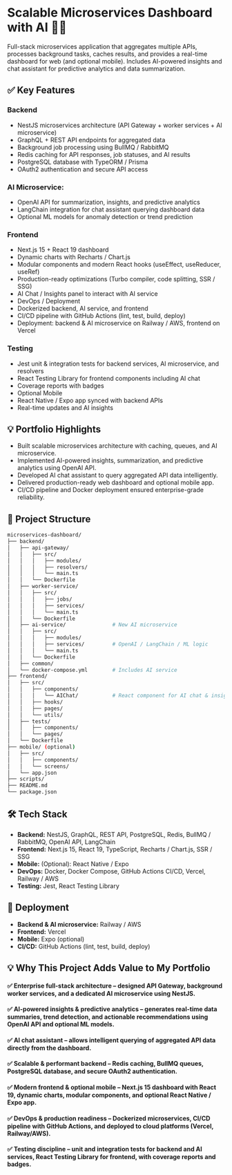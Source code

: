 # Scalable Microservices Dashboard with AI 🚀🤖

Full-stack microservices application that aggregates multiple APIs, processes background tasks, caches results, and provides a real-time dashboard for web (and optional mobile). Includes AI-powered insights and chat assistant for predictive analytics and data summarization.

## ✅ Key Features
### Backend

* NestJS microservices architecture (API Gateway + worker services + AI microservice)
* GraphQL + REST API endpoints for aggregated data
* Background job processing using BullMQ / RabbitMQ
* Redis caching for API responses, job statuses, and AI results
* PostgreSQL database with TypeORM / Prisma
* OAuth2 authentication and secure API access

### AI Microservice:

* OpenAI API for summarization, insights, and predictive analytics
* LangChain integration for chat assistant querying dashboard data
* Optional ML models for anomaly detection or trend prediction

### Frontend

* Next.js 15 + React 19 dashboard
* Dynamic charts with Recharts / Chart.js
* Modular components and modern React hooks (useEffect, useReducer, useRef)
* Production-ready optimizations (Turbo compiler, code splitting, SSR / SSG)
* AI Chat / Insights panel to interact with AI service
* DevOps / Deployment
* Dockerized backend, AI service, and frontend
* CI/CD pipeline with GitHub Actions (lint, test, build, deploy)
* Deployment: backend & AI microservice on Railway / AWS, frontend on Vercel

### Testing

* Jest unit & integration tests for backend services, AI microservice, and resolvers
* React Testing Library for frontend components including AI chat
* Coverage reports with badges
* Optional Mobile
* React Native / Expo app synced with backend APIs
* Real-time updates and AI insights

## 💡 Portfolio Highlights

* Built scalable microservices architecture with caching, queues, and AI microservice.
* Implemented AI-powered insights, summarization, and predictive analytics using OpenAI API.
* Developed AI chat assistant to query aggregated API data intelligently.
* Delivered production-ready web dashboard and optional mobile app.
* CI/CD pipeline and Docker deployment ensured enterprise-grade reliability.

## 📁 Project Structure
```bash
microservices-dashboard/
├── backend/                     
│   ├── api-gateway/             
│   │   ├── src/
│   │   │   ├── modules/
│   │   │   ├── resolvers/       
│   │   │   └── main.ts
│   │   └── Dockerfile
│   ├── worker-service/          
│   │   ├── src/
│   │   │   ├── jobs/
│   │   │   ├── services/
│   │   │   └── main.ts
│   │   └── Dockerfile
│   ├── ai-service/               # New AI microservice
│   │   ├── src/
│   │   │   ├── modules/
│   │   │   ├── services/         # OpenAI / LangChain / ML logic
│   │   │   └── main.ts
│   │   └── Dockerfile
│   ├── common/                  
│   └── docker-compose.yml        # Includes AI service
├── frontend/                     
│   ├── src/
│   │   ├── components/
│   │   │   └── AIChat/           # React component for AI chat & insights
│   │   ├── hooks/
│   │   ├── pages/
│   │   └── utils/
│   ├── tests/
│   │   ├── components/
│   │   └── pages/
│   └── Dockerfile
├── mobile/ (optional)            
│   ├── src/
│   │   ├── components/
│   │   └── screens/
│   └── app.json
├── scripts/                      
├── README.md
└── package.json
```

## 🛠 Tech Stack

* **Backend:** NestJS, GraphQL, REST API, PostgreSQL, Redis, BullMQ / RabbitMQ, OpenAI API, LangChain
* **Frontend:** Next.js 15, React 19, TypeScript, Recharts / Chart.js, SSR / SSG
* **Mobile:** (Optional): React Native / Expo
* **DevOps:** Docker, Docker Compose, GitHub Actions CI/CD, Vercel, Railway / AWS
* **Testing:** Jest, React Testing Library

## 🚀 Deployment

* **Backend & AI microservice:** Railway / AWS
* **Frontend:** Vercel
* **Mobile:** Expo (optional)
* **CI/CD:** GitHub Actions (lint, test, build, deploy)

## 💡 Why This Project Adds Value to My Portfolio

#### ✅ Enterprise full-stack architecture – designed API Gateway, background worker services, and a dedicated AI microservice using NestJS.
#### ✅ AI-powered insights & predictive analytics – generates real-time data summaries, trend detection, and actionable recommendations using OpenAI API and optional ML models.
#### ✅ AI chat assistant – allows intelligent querying of aggregated API data directly from the dashboard.
#### ✅ Scalable & performant backend – Redis caching, BullMQ queues, PostgreSQL database, and secure OAuth2 authentication.
#### ✅ Modern frontend & optional mobile – Next.js 15 dashboard with React 19, dynamic charts, modular components, and optional React Native / Expo app.
#### ✅ DevOps & production readiness – Dockerized microservices, CI/CD pipeline with GitHub Actions, and deployed to cloud platforms (Vercel, Railway/AWS).
#### ✅ Testing discipline – unit and integration tests for backend and AI services, React Testing Library for frontend, with coverage reports and badges.
